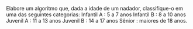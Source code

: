 Elabore um algoritmo que, dada a idade de um nadador, classifique-o em
uma das seguintes categorias:
    Infantil A : 5 a 7 anos
    Infantil B : 8 a 10 anos
    Juvenil A : 11 a 13 anos
    Juvenil B : 14 a 17 anos
    Sênior : maiores de 18 anos.